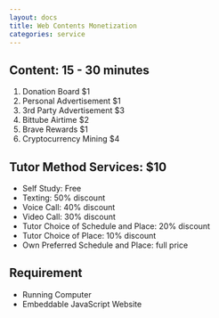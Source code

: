 ```yaml
---
layout: docs
title: Web Contents Monetization
categories: service
---
```


## Content: 15 - 30 minutes

1.  Donation Board $1
2.  Personal Advertisement $1
3.  3rd Party Advertisement $3
4.  Bittube Airtime $2
5.  Brave Rewards $1
6.  Cryptocurrency Mining $4

## Tutor Method Services: $10

*   Self Study: Free
*   Texting: 50% discount
*   Voice Call: 40% discount
*   Video Call: 30% discount
*   Tutor Choice of Schedule and Place: 20% discount
*   Tutor Choice of Place: 10% discount
*   Own Preferred Schedule and Place: full price

## Requirement

*   Running Computer
*   Embeddable JavaScript Website
